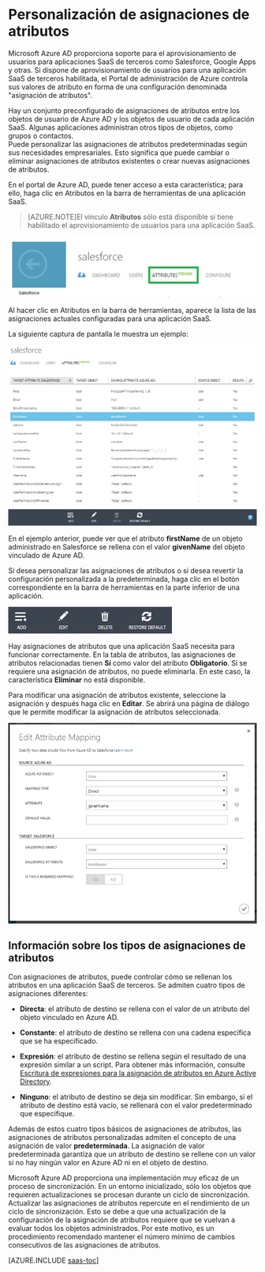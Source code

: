 <properties
	pageTitle="Personalización de asignaciones de atributos"
	description="Conozca cuáles son las asignaciones de atributos para aplicaciones SaaS en Azure Active Directory y cómo puede modificarlas para satisfacer sus necesidades empresariales."
	services="active-directory"
	documentationCenter=""
	authors="markusvi"
	manager="swadhwa"
	editor=""/>

<tags
	ms.service="active-directory"
	ms.workload="identity"
	ms.tgt_pltfrm="na"
	ms.devlang="na"
	ms.topic="article"
	ms.date="07/27/2015"
	ms.author="markusvi"/>


# Personalización de asignaciones de atributos


Microsoft Azure AD proporciona soporte para el aprovisionamiento de usuarios para aplicaciones SaaS de terceros como Salesforce, Google Apps y otras. Si dispone de aprovisionamiento de usuarios para una aplicación SaaS de terceros habilitada, el Portal de administración de Azure controla sus valores de atributo en forma de una configuración denominada "asignación de atributos".

Hay un conjunto preconfigurado de asignaciones de atributos entre los objetos de usuario de Azure AD y los objetos de usuario de cada aplicación SaaS. Algunas aplicaciones administran otros tipos de objetos, como grupos o contactos. <br> Puede personalizar las asignaciones de atributos predeterminadas según sus necesidades empresariales. Esto significa que puede cambiar o eliminar asignaciones de atributos existentes o crear nuevas asignaciones de atributos.

En el portal de Azure AD, puede tener acceso a esta característica; para ello, haga clic en Atributos en la barra de herramientas de una aplicación SaaS.

> [AZURE.NOTE]El vínculo **Atributos** sólo está disponible si tiene habilitado el aprovisionamiento de usuarios para una aplicación SaaS.


![Salesforce][1]


Al hacer clic en Atributos en la barra de herramientas, aparece la lista de las asignaciones actuales configuradas para una aplicación SaaS.

La siguiente captura de pantalla le muestra un ejemplo:



![Salesforce][2]


En el ejemplo anterior, puede ver que el atributo **firstName** de un objeto administrado en Salesforce se rellena con el valor **givenName** del objeto vinculado de Azure AD.

Si desea personalizar las asignaciones de atributos o si desea revertir la configuración personalizada a la predeterminada, haga clic en el botón correspondiente en la barra de herramientas en la parte inferior de una aplicación.


![Salesforce][3]


Hay asignaciones de atributos que una aplicación SaaS necesita para funcionar correctamente. En la tabla de atributos, las asignaciones de atributos relacionadas tienen **Sí** como valor del atributo **Obligatorio**. Si se requiere una asignación de atributos, no puede eliminarla. En este caso, la característica **Eliminar** no está disponible.

Para modificar una asignación de atributos existente, seleccione la asignación y después haga clic en **Editar**. Se abrirá una página de diálogo que le permite modificar la asignación de atributos seleccionada.


![Edición de asignaciones de atributos][4]



## Información sobre los tipos de asignaciones de atributos


Con asignaciones de atributos, puede controlar cómo se rellenan los atributos en una aplicación SaaS de terceros. Se admiten cuatro tipos de asignaciones diferentes:

- **Directa**: el atributo de destino se rellena con el valor de un atributo del objeto vinculado en Azure AD.


- **Constante**: el atributo de destino se rellena con una cadena específica que se ha especificado.


- **Expresión**: el atributo de destino se rellena según el resultado de una expresión similar a un script. Para obtener más información, consulte [Escritura de expresiones para la asignación de atributos en Azure Active Directory](active-directory-saas-writing-expressions-for-attribute-mappings.md).


- **Ninguno**: el atributo de destino se deja sin modificar. Sin embargo, si el atributo de destino está vacío, se rellenará con el valor predeterminado que especifique.



Además de estos cuatro tipos básicos de asignaciones de atributos, las asignaciones de atributos personalizadas admiten el concepto de una asignación de valor **predeterminada**. La asignación de valor predeterminada garantiza que un atributo de destino se rellene con un valor si no hay ningún valor en Azure AD ni en el objeto de destino.

Microsoft Azure AD proporciona una implementación muy eficaz de un proceso de sincronización. En un entorno inicializado, sólo los objetos que requieren actualizaciones se procesan durante un ciclo de sincronización. Actualizar las asignaciones de atributos repercute en el rendimiento de un ciclo de sincronización. Esto se debe a que una actualización de la configuración de la asignación de atributos requiere que se vuelvan a evaluar todos los objetos administrados. Por este motivo, es un procedimiento recomendado mantener el número mínimo de cambios consecutivos de las asignaciones de atributos.



[AZURE.INCLUDE [saas-toc](../../includes/active-directory-saas-toc.md)]

<!--Image references-->
[1]: ./media/active-directory-saas-customizing-attribute-mappings/ic765497.png
[2]: ./media/active-directory-saas-customizing-attribute-mappings/ic775419.png
[3]: ./media/active-directory-saas-customizing-attribute-mappings/ic775420.png
[4]: ./media/active-directory-saas-customizing-attribute-mappings/ic775421.png

<!---HONumber=August15_HO6-->